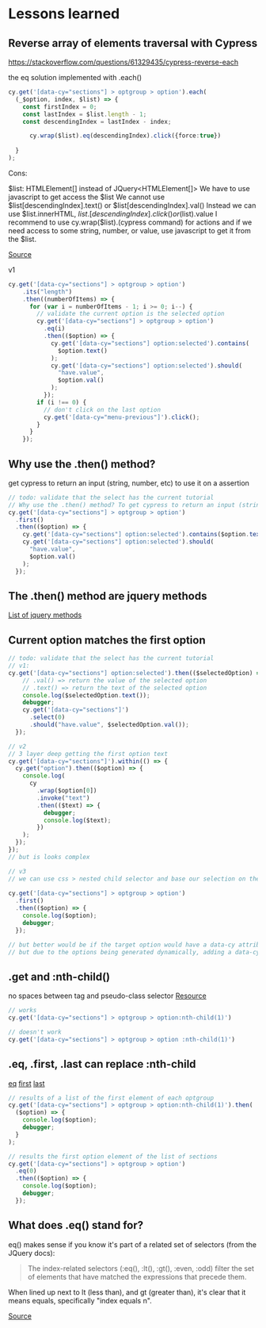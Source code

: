 
# Lessons learned

## Reverse array of elements traversal with Cypress

https://stackoverflow.com/questions/61329435/cypress-reverse-each

the eq solution implemented with .each()

```ts
cy.get('[data-cy="sections"] > optgroup > option').each(
  (_$option, index, $list) => {
    const firstIndex = 0;
    const lastIndex = $list.length - 1;
    const descendingIndex = lastIndex - index;

      cy.wrap($list).eq(descendingIndex).click({force:true})
  
  }
);
```

Cons:

$list: HTMLElement[] instead of JQuery<HTMLElement[]>
We have to use javascript to get access the $list
We cannot use $list[descendingIndex].text() or $list[descendingIndex].val()
Instead we can use $list.innerHTML, $list.[descendingIndex].click() or ($list).value
I recommend to use cy.wrap($list).(cypress command) for actions and if we need access to some string, number, or value, use javascript to get it from the $list.

[Source](https://stackoverflow.com/a/72588477/3044126)

v1
```ts
cy.get('[data-cy="sections"] > optgroup > option')
    .its("length")
    .then((numberOfItems) => {
      for (var i = numberOfItems - 1; i >= 0; i--) {
        // validate the current option is the selected option
        cy.get('[data-cy="sections"] > optgroup > option')
          .eq(i)
          .then(($option) => {
            cy.get('[data-cy="sections"] option:selected').contains(
              $option.text()
            );
            cy.get('[data-cy="sections"] option:selected').should(
              "have.value",
              $option.val()
            );
          });
        if (i !== 0) {
          // don't click on the last option
          cy.get('[data-cy="menu-previous"]').click();
        }
      }
    });
```





## Why use the .then() method?

get cypress to return an input (string, number, etc) to use it on a assertion

```ts
// todo: validate that the select has the current tutorial
// Why use the .then() method? To get cypress to return an input (string, number, etc) to use it on a assertion
cy.get('[data-cy="sections"] > optgroup > option')
  .first()
  .then(($option) => {
    cy.get('[data-cy="sections"] option:selected').contains($option.text());
    cy.get('[data-cy="sections"] option:selected').should(
      "have.value",
      $option.val()
    );
  });
```
## The .then() method are jquery methods

[List of jquery methods](https://api.jquery.com/)

## Current option matches the first option

```ts
// todo: validate that the select has the current tutorial
// v1:
cy.get('[data-cy="sections"] option:selected').then(($selectedOption) => {
    // .val() => return the value of the selected option
    // .text() => return the text of the selected option
    console.log($selectedOption.text());
    debugger;
    cy.get('[data-cy="sections"]')
      .select(0)
      .should("have.value", $selectedOption.val());
  });

// v2
// 3 layer deep getting the first option text
cy.get('[data-cy="sections"]').within(() => {
  cy.get("option").then(($option) => {
    console.log(
      cy
        .wrap($option[0])
        .invoke("text")
        .then(($text) => {
          debugger;
          console.log($text);
        })
    );
  });
});
// but is looks complex

// v3
// we can use css > nested child selector and base our selection on the semantic html structure
  
cy.get('[data-cy="sections"] > optgroup > option')
  .first()
  .then(($option) => {
    console.log($option);
    debugger;
  });

// but better would be if the target option would have a data-cy attribute
// but due to the options being generated dynamically, adding a data-cy attribute can change more often than the structure of the html.
```

## .get and :nth-child()

no spaces between tag and pseudo-class selector
[Resource](https://developer.mozilla.org/en-US/docs/Web/CSS/:nth-child)

```ts
// works
cy.get('[data-cy="sections"] > optgroup > option:nth-child(1)')

// doesn't work
cy.get('[data-cy="sections"] > optgroup > option :nth-child(1)')

```

## .eq, .first, .last can replace :nth-child

[eq](https://docs.cypress.io/api/commands/eq)
[first](https://docs.cypress.io/api/commands/first)
[last](https://docs.cypress.io/api/commands/last)

```ts
// results of a list of the first element of each optgroup
cy.get('[data-cy="sections"] > optgroup > option:nth-child(1)').then(
  ($option) => {
    console.log($option);
    debugger;
  }
);

// results the first option element of the list of sections
cy.get('[data-cy="sections"] > optgroup > option')
  .eq(0)
  .then(($option) => {
    console.log($option);
    debugger;
  });
```

## What does .eq() stand for?

eq() makes sense if you know it's part of a related set of selectors (from the JQuery docs):

> The index-related selectors (:eq(), :lt(), :gt(), :even, :odd) filter the set of elements that have matched the expressions that precede them.

When lined up next to lt (less than), and gt (greater than), it's clear that it means equals, specifically "index equals n".

[Source](https://stackoverflow.com/a/15059383/3044126)